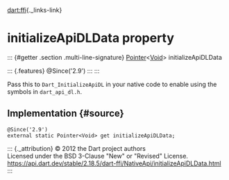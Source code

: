 [dart:ffi](../../dart-ffi/dart-ffi-library){._links-link}

initializeApiDLData property
============================

::: {#getter .section .multi-line-signature}
[Pointer](../pointer-class)\<[Void](../void-class)\> initializeApiDLData

::: {.features}
\@Since(\'2.9\')
:::
:::

Pass this to `Dart_InitializeApiDL` in your native code to enable using
the symbols in `dart_api_dl.h`.

Implementation {#source}
--------------

``` {.language-dart data-language="dart"}
@Since('2.9')
external static Pointer<Void> get initializeApiDLData;
```

::: {._attribution}
© 2012 the Dart project authors\
Licensed under the BSD 3-Clause \"New\" or \"Revised\" License.\
<https://api.dart.dev/stable/2.18.5/dart-ffi/NativeApi/initializeApiDLData.html>
:::

